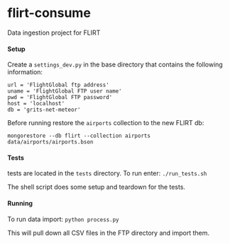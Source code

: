# flirt-consume
Data ingestion project for FLIRT

#### Setup
Create a `settings_dev.py` in the base directory that contains the following information:
```
url = 'FlightGlobal ftp address'
uname = 'FlightGlobal FTP user name'
pwd = 'FlightGlobal FTP password'
host = 'localhost'
db = 'grits-net-meteor'
```

Before running restore the `airports` collection to the new FLIRT db:
```
mongorestore --db flirt --collection airports data/airports/airports.bson
```

#### Tests
tests are located in the `tests` directory.  To run enter:
```./run_tests.sh```

The shell script does some setup and teardown for the tests.

#### Running

To run data import: `python process.py`

This will pull down all CSV files in the FTP directory and import them.
